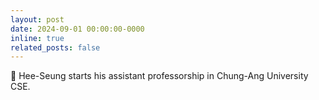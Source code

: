 ```yaml
---
layout: post
date: 2024-09-01 00:00:00-0000
inline: true
related_posts: false
---
```


🏫 Hee-Seung starts his assistant professorship in Chung-Ang University CSE.
